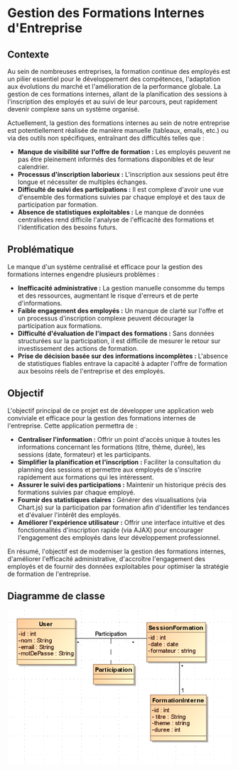 
# Gestion des Formations Internes d'Entreprise

## Contexte

Au sein de nombreuses entreprises, la formation continue des employés est un pilier essentiel pour le développement des compétences, l'adaptation aux évolutions du marché et l'amélioration de la performance globale. La gestion de ces formations internes, allant de la planification des sessions à l'inscription des employés et au suivi de leur parcours, peut rapidement devenir complexe sans un système organisé.

Actuellement, la gestion des formations internes au sein de notre entreprise est potentiellement réalisée de manière manuelle (tableaux, emails, etc.) ou via des outils non spécifiques, entraînant des difficultés telles que :

* **Manque de visibilité sur l'offre de formation :** Les employés peuvent ne pas être pleinement informés des formations disponibles et de leur calendrier.
* **Processus d'inscription laborieux :** L'inscription aux sessions peut être longue et nécessiter de multiples échanges.
* **Difficulté de suivi des participations :** Il est complexe d'avoir une vue d'ensemble des formations suivies par chaque employé et des taux de participation par formation.
* **Absence de statistiques exploitables :** Le manque de données centralisées rend difficile l'analyse de l'efficacité des formations et l'identification des besoins futurs.

## Problématique

Le manque d'un système centralisé et efficace pour la gestion des formations internes engendre plusieurs problèmes :

* **Inefficacité administrative :** La gestion manuelle consomme du temps et des ressources, augmentant le risque d'erreurs et de perte d'informations.
* **Faible engagement des employés :** Un manque de clarté sur l'offre et un processus d'inscription complexe peuvent décourager la participation aux formations.
* **Difficulté d'évaluation de l'impact des formations :** Sans données structurées sur la participation, il est difficile de mesurer le retour sur investissement des actions de formation.
* **Prise de décision basée sur des informations incomplètes :** L'absence de statistiques fiables entrave la capacité à adapter l'offre de formation aux besoins réels de l'entreprise et des employés.

## Objectif

L'objectif principal de ce projet est de développer une application web conviviale et efficace pour la gestion des formations internes de l'entreprise. Cette application permettra de :

* **Centraliser l'information :** Offrir un point d'accès unique à toutes les informations concernant les formations (titre, thème, durée), les sessions (date, formateur) et les participants.
* **Simplifier la planification et l'inscription :** Faciliter la consultation du planning des sessions et permettre aux employés de s'inscrire rapidement aux formations qui les intéressent.
* **Assurer le suivi des participations :** Maintenir un historique précis des formations suivies par chaque employé.
* **Fournir des statistiques claires :** Générer des visualisations (via Chart.js) sur la participation par formation afin d'identifier les tendances et d'évaluer l'intérêt des employés.
* **Améliorer l'expérience utilisateur :** Offrir une interface intuitive et des fonctionnalités d'inscription rapide (via AJAX) pour encourager l'engagement des employés dans leur développement professionnel.

En résumé, l'objectif est de moderniser la gestion des formations internes, d'améliorer l'efficacité administrative, d'accroître l'engagement des employés et de fournir des données exploitables pour optimiser la stratégie de formation de l'entreprise.

## Diagramme de classe

![Diagramme de classe ](images/classe.png)